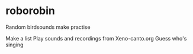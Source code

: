 # roborobin
Random birdsounds make practise

Make a list
Play sounds and recordings from Xeno-canto.org
Guess who's singing
